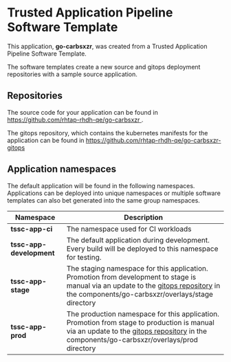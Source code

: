# Trusted Application Pipeline Software Template

This application, **go-carbsxzr**, was created from a Trusted Application Pipeline Software Template.

The software templates create a new source and gitops deployment repositories with a sample source application. 

## Repositories

The source code for your application can be found in [https://github.com/rhtap-rhdh-qe/go-carbsxzr ](https://github.com/rhtap-rhdh-qe/go-carbsxzr ).
 
The gitops repository, which contains the kubernetes manifests for the application can be found in 
[https://github.com/rhtap-rhdh-qe/go-carbsxzr-gitops ](https://github.com/rhtap-rhdh-qe/go-carbsxzr-gitops ) 

## Application namespaces 

The default application will be found in the following namespaces. Applications can be deployed into unique namespaces or multiple software templates can also bet generated into the same group namespaces.  

|  Namespace   |  Description   |  
| -------- | -------- |
| **tssc-app-ci** | The namespace used for CI workloads |
| **tssc-app-development** | The default application during development. Every build will be deployed to this namespace for testing. |
| **tssc-app-stage** | The staging namespace for this application. Promotion from development to stage is manual via an update to the [gitops repository](https://github.com/rhtap-rhdh-qe/go-carbsxzr-gitops ) in the components/go-carbsxzr/overlays/stage directory |
| **tssc-app-prod** | The production namespace for this application. Promotion from stage to production is manual via an update to the [gitops repository](https://github.com/rhtap-rhdh-qe/go-carbsxzr-gitops ) in the components/go-carbsxzr/overlays/prod directory |